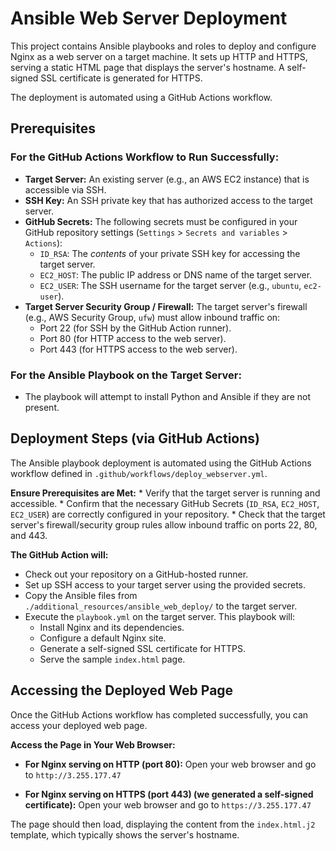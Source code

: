 # Ansible Web Server Deployment

This project contains Ansible playbooks and roles to deploy and configure Nginx as a web server on a target machine. It sets up HTTP and HTTPS, serving a static HTML page that displays the server's hostname. A self-signed SSL certificate is generated for HTTPS.

The deployment is automated using a GitHub Actions workflow.

## Prerequisites

### For the GitHub Actions Workflow to Run Successfully:

*   **Target Server:** An existing server (e.g., an AWS EC2 instance) that is accessible via SSH.
*   **SSH Key:** An SSH private key that has authorized access to the target server.
*   **GitHub Secrets:** The following secrets must be configured in your GitHub repository settings (`Settings` > `Secrets and variables` > `Actions`):
    *   `ID_RSA`: The *contents* of your private SSH key for accessing the target server.
    *   `EC2_HOST`: The public IP address or DNS name of the target server.
    *   `EC2_USER`: The SSH username for the target server (e.g., `ubuntu`, `ec2-user`).
*   **Target Server Security Group / Firewall:** The target server's firewall (e.g., AWS Security Group, `ufw`) must allow inbound traffic on:
    *   Port 22 (for SSH by the GitHub Action runner).
    *   Port 80 (for HTTP access to the web server).
    *   Port 443 (for HTTPS access to the web server).

### For the Ansible Playbook on the Target Server:
*   The playbook will attempt to install Python and Ansible if they are not present.

## Deployment Steps (via GitHub Actions)

The Ansible playbook deployment is automated using the GitHub Actions workflow defined in `.github/workflows/deploy_webserver.yml`.

**Ensure Prerequisites are Met:**
    *   Verify that the target server is running and accessible.
    *   Confirm that the necessary GitHub Secrets (`ID_RSA`, `EC2_HOST`, `EC2_USER`) are correctly configured in your repository.
    *   Check that the target server's firewall/security group rules allow inbound traffic on ports 22, 80, and 443.

**The GitHub Action will:**
*   Check out your repository on a GitHub-hosted runner.
*   Set up SSH access to your target server using the provided secrets.
*   Copy the Ansible files from `./additional_resources/ansible_web_deploy/` to the target server.
*   Execute the `playbook.yml` on the target server. This playbook will:
    *   Install Nginx and its dependencies.
    *   Configure a default Nginx site.
    *   Generate a self-signed SSL certificate for HTTPS.
    *   Serve the sample `index.html` page.

## Accessing the Deployed Web Page

Once the GitHub Actions workflow has completed successfully, you can access your deployed web page.

**Access the Page in Your Web Browser:**
*   **For Nginx serving on HTTP (port 80):**
    Open your web browser and go to `http://3.255.177.47`

*   **For Nginx serving on HTTPS (port 443) (we generated a self-signed certificate):**
    Open your web browser and go to `https://3.255.177.47`

The page should then load, displaying the content from the `index.html.j2` template, which typically shows the server's hostname.

